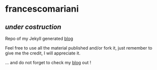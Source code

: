 # francescomariani

## *under costruction*

Repo of my Jekyll generated [blog][blog]

Feel free to use all the material published and/or fork it, just remember to give me the credit, I will appreciate it.


... and do not forget to check my [blog][blog] out !

[blog]: (http://francescomariani.github.io/)